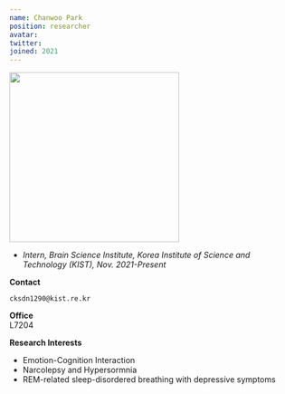 ```yaml
---
name: Chanwoo Park
position: researcher
avatar:
twitter:
joined: 2021
---
```


<img width="300" src="{{site.baseurl}}/images/people/{{page.avatar}}" data-action="zoom">

- _Intern, Brain Science Institute, Korea Institute of Science and Technology (KIST), Nov. 2021-Present_<br>

**Contact**<br>

<i class="fa fa-envelope-o"></i> `cksdn1290@kist.re.kr`<br>

**Office**<br>
L7204<br>

**Research Interests**
- Emotion-Cognition Interaction
- Narcolepsy and Hypersormnia
- REM-related sleep-disordered breathing with depressive symptoms
